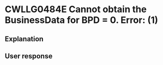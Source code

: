 # CWLLG0484E Cannot obtain the BusinessData for BPD = 0. Error: (1)

## Explanation

## User response